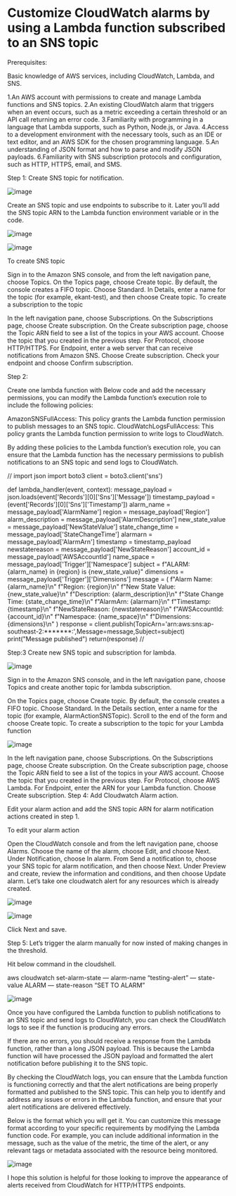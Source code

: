 # Customize CloudWatch alarms by using a Lambda function subscribed to an SNS topic

Prerequisites:

Basic knowledge of AWS services, including CloudWatch, Lambda, and SNS.

1.An AWS account with permissions to create and manage Lambda functions and SNS topics.
2.An existing CloudWatch alarm that triggers when an event occurs, such as a metric exceeding a certain threshold or an API call returning an error code.
3.Familiarity with programming in a language that Lambda supports, such as Python, Node.js, or Java.
4.Access to a development environment with the necessary tools, such as an IDE or text editor, and an AWS SDK for the chosen programming language.
5.An understanding of JSON format and how to parse and modify JSON payloads.
6.Familiarity with SNS subscription protocols and configuration, such as HTTP, HTTPS, email, and SMS.

Step 1: Create SNS topic for notification.

![image](https://github.com/haneefmohamed/AWS-Projects/assets/159698808/079bf4a0-3394-4959-a70d-516deafa2e43)

Create an SNS topic and use endpoints to subscribe to it. Later you’ll add the SNS topic ARN to the Lambda function environment variable or in the code.

![image](https://github.com/haneefmohamed/AWS-Projects/assets/159698808/d3190871-0eb7-4e1e-aaa0-42e311df06aa)

![image](https://github.com/haneefmohamed/AWS-Projects/assets/159698808/5a0405a1-3620-450a-b0cc-771d95f26b48)

To create SNS topic

Sign in to the Amazon SNS console, and from the left navigation pane, choose Topics.
On the Topics page, choose Create topic.
By default, the console creates a FIFO topic. Choose Standard.
In Details, enter a name for the topic (for example, ekant-test), and then choose Create topic.
To create a subscription to the topic

In the left navigation pane, choose Subscriptions.
On the Subscriptions page, choose Create subscription.
On the Create subscription page, choose the Topic ARN field to see a list of the topics in your AWS account.
Choose the topic that you created in the previous step.
For Protocol, choose HTTP/HTTPS.
For Endpoint, enter a web server that can receive notifications from Amazon SNS.
Choose Create subscription.
Check your endpoint and choose Confirm subscription.

Step 2:

Create one lambda function with Below code and add the necessary permissions, you can modify the Lambda function’s execution role to include the following policies:

AmazonSNSFullAccess: This policy grants the Lambda function permission to publish messages to an SNS topic.
CloudWatchLogsFullAccess: This policy grants the Lambda function permission to write logs to CloudWatch.

By adding these policies to the Lambda function’s execution role, you can ensure that the Lambda function has the necessary permissions to publish notifications to an SNS topic and send logs to CloudWatch.

// import json
import boto3
client = boto3.client('sns')
 

def lambda_handler(event, context):
    message_payload = json.loads(event['Records'][0]['Sns']['Message'])
    timestamp_payload = (event['Records'][0]['Sns']['Timestamp'])
    alarm_name = message_payload['AlarmName']
    region = message_payload['Region']
    alarm_description = message_payload['AlarmDescription']
    new_state_value = message_payload['NewStateValue']
    state_change_time = message_payload['StateChangeTime']
    alarmarn = message_payload['AlarmArn']
    timestamp = timestamp_payload
    newstatereason = message_payload['NewStateReason']
    account_id = message_payload['AWSAccountId']
    name_space = message_payload['Trigger']['Namespace']
    subject = f"ALARM: {alarm_name} in {region} is {new_state_value}"
    dimensions = message_payload['Trigger']['Dimensions']
    message = (
        f"Alarm Name: {alarm_name}\n"
        f"Region: {region}\n"
        f"New State Value: {new_state_value}\n"
        f"Description: {alarm_description}\n"
        f"State Change Time: {state_change_time}\n"
        f"AlarmArn: {alarmarn}\n"
        f"Timestamp: {timestamp}\n"
        f"NewStateReason: {newstatereason}\n"
        f"AWSAccountId: {account_id}\n"
        f"Namespace: {name_space}\n"
        f"Dimensions: {dimensions}\n"
)
    response = client.publish(TopicArn='arn:aws:sns:ap-southeast-2:*******:',Message=message,Subject=subject)
    print("Message published")
    return(response) //

Step:3 Create new SNS topic and subscription for lambda.

![image](https://github.com/haneefmohamed/AWS-Projects/assets/159698808/19c9c3e8-711a-4c86-b35f-e8eb8fcfa98c)

Sign in to the Amazon SNS console, and in the left navigation pane, choose Topics and create another topic for lambda subscription.

On the Topics page, choose Create topic.
By default, the console creates a FIFO topic. Choose Standard.
In the Details section, enter a name for the topic (for example, AlarmActionSNSTopic).
Scroll to the end of the form and choose Create topic.
To create a subscription to the topic for your Lambda function  

![image](https://github.com/haneefmohamed/AWS-Projects/assets/159698808/586933ce-e965-4675-bb7d-a53f6e2c7136)

In the left navigation pane, choose Subscriptions.
On the Subscriptions page, choose Create subscription.
On the Create subscription page, choose the Topic ARN field to see a list of the topics in your AWS account.
Choose the topic that you created in the previous step.
For Protocol, choose AWS Lambda.
For Endpoint, enter the ARN for your Lambda function.
Choose Create subscription.
Step 4: Add Cloudwatch Alarm action.

Edit your alarm action and add the SNS topic ARN for alarm notification actions created in step 1.

To edit your alarm action

Open the CloudWatch console and from the left navigation pane, choose Alarms.
Choose the name of the alarm, choose Edit, and choose Next.
Under Notification, choose In alarm. From Send a notification to, choose your SNS topic for alarm notification, and then choose Next.
Under Preview and create, review the information and conditions, and then choose Update alarm.
Let’s take one cloudwatch alert for any resources which is already created.

![image](https://github.com/haneefmohamed/AWS-Projects/assets/159698808/e6dff0c9-fffa-4805-b8d3-c0462a3aa500)

![image](https://github.com/haneefmohamed/AWS-Projects/assets/159698808/d925e335-1b13-4131-84eb-31d58cef0249)

Click Next and save.

Step 5: Let’s trigger the alarm manually for now insted of making changes in the threshold.

Hit below command in the cloudshell.

aws cloudwatch set-alarm-state — alarm-name “testing-alert” — state-value ALARM — state-reason “SET TO ALARM”

![image](https://github.com/haneefmohamed/AWS-Projects/assets/159698808/769bf470-8f86-4b60-8435-433ce9b8c659)

Once you have configured the Lambda function to publish notifications to an SNS topic and send logs to CloudWatch, you can check the CloudWatch logs to see if the function is producing any errors.

If there are no errors, you should receive a response from the Lambda function, rather than a long JSON payload. This is because the Lambda function will have processed the JSON payload and formatted the alert notification before publishing it to the SNS topic.

By checking the CloudWatch logs, you can ensure that the Lambda function is functioning correctly and that the alert notifications are being properly formatted and published to the SNS topic. This can help you to identify and address any issues or errors in the Lambda function, and ensure that your alert notifications are delivered effectively.

Below is the format which you will get it. You can customize this message format according to your specific requirements by modifying the Lambda function code. For example, you can include additional information in the message, such as the value of the metric, the time of the alert, or any relevant tags or metadata associated with the resource being monitored.

![image](https://github.com/haneefmohamed/AWS-Projects/assets/159698808/f8b6dc82-9428-49f9-9f8e-2755dc132bff)

I hope this solution is helpful for those looking to improve the appearance of alerts received from CloudWatch for HTTP/HTTPS endpoints.

